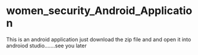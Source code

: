 # women_security_Android_Application
This is an android application just download the zip file and and open it into androiod studio.......see you later

